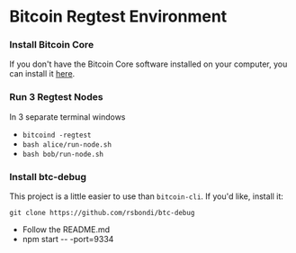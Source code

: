 # Bitcoin Regtest Environment

### Install Bitcoin Core

If you don't have the Bitcoin Core software installed on your computer, you can install it [here](https://bitcoin.org/en/download).

### Run 3 Regtest Nodes

In 3 separate terminal windows

* `bitcoind -regtest`
* `bash alice/run-node.sh`
* `bash bob/run-node.sh`


### Install btc-debug

This project is a little easier to use than `bitcoin-cli`. If you'd like, install it:

`git clone https://github.com/rsbondi/btc-debug`

* Follow the README.md
* npm start -- -port=9334
 
